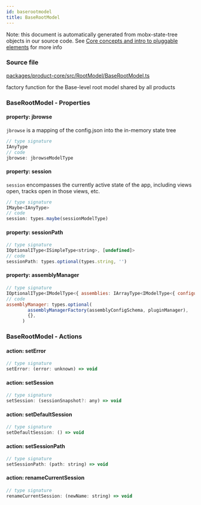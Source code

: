 ```yaml
---
id: baserootmodel
title: BaseRootModel
---
```


Note: this document is automatically generated from mobx-state-tree objects in
our source code. See
[Core concepts and intro to pluggable elements](/docs/developer_guide/) for more
info

### Source file

[packages/product-core/src/RootModel/BaseRootModel.ts](https://github.com/GMOD/jbrowse-components/blob/main/packages/product-core/src/RootModel/BaseRootModel.ts)

factory function for the Base-level root model shared by all products

### BaseRootModel - Properties

#### property: jbrowse

`jbrowse` is a mapping of the config.json into the in-memory state tree

```js
// type signature
IAnyType
// code
jbrowse: jbrowseModelType
```

#### property: session

`session` encompasses the currently active state of the app, including views
open, tracks open in those views, etc.

```js
// type signature
IMaybe<IAnyType>
// code
session: types.maybe(sessionModelType)
```

#### property: sessionPath

```js
// type signature
IOptionalIType<ISimpleType<string>, [undefined]>
// code
sessionPath: types.optional(types.string, '')
```

#### property: assemblyManager

```js
// type signature
IOptionalIType<IModelType<{ assemblies: IArrayType<IModelType<{ configuration: IMaybe<IReferenceType<IAnyType>>; }, { error: unknown; loaded: boolean; loadingP: Promise<void> | undefined; volatileRegions: BasicRegion[] | undefined; refNameAliases: RefNameAliases | undefined; lowerCaseRefNameAliases: RefNameAliases |...
// code
assemblyManager: types.optional(
        assemblyManagerFactory(assemblyConfigSchema, pluginManager),
        {},
      )
```

### BaseRootModel - Actions

#### action: setError

```js
// type signature
setError: (error: unknown) => void
```

#### action: setSession

```js
// type signature
setSession: (sessionSnapshot?: any) => void
```

#### action: setDefaultSession

```js
// type signature
setDefaultSession: () => void
```

#### action: setSessionPath

```js
// type signature
setSessionPath: (path: string) => void
```

#### action: renameCurrentSession

```js
// type signature
renameCurrentSession: (newName: string) => void
```
